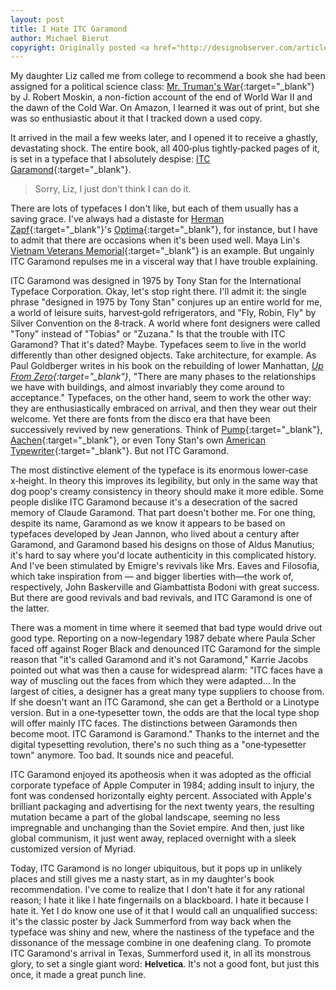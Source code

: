 ```yaml
---
layout: post
title: I Hate ITC Garamond
author: Michael Bierut
copyright: Originally posted <a href="http://designobserver.com/article.php?id=2577" target="_blank">here.</a>
---
```

My daughter Liz called me from college to recommend a book she had been assigned for a political science class: [Mr. Truman's War][1]{:target="_blank"} by J. Robert Moskin, a non-fiction account of the end of World War II and the dawn of the Cold War. On Amazon, I learned it was out of print, but she was so enthusiastic about it that I tracked down a used copy.

It arrived in the mail a few weeks later, and I opened it to receive a ghastly, devastating shock. The entire book, all 400&#8209;plus tightly&#8209;packed pages of it, is set in a typeface that I absolutely despise: [ITC Garamond][2]{:target="_blank"}.

> Sorry, Liz, I just don't think I can do it.

There are lots of typefaces I don't like, but each of them usually has a saving grace. I've always had a distaste for [Herman Zapf][3]{:target="_blank"}'s [Optima][4]{:target="_blank"}, for instance, but I have to admit that there are occasions when it's been used well. Maya Lin's [Vietnam Veterans Memorial][5]{:target="_blank"} is an example. But ungainly ITC Garamond repulses me in a visceral way that I have trouble explaining.

ITC Garamond was designed in 1975 by Tony Stan for the International Typeface Corporation. Okay, let's stop right there. I'll admit it: the single phrase "designed in 1975 by Tony Stan" conjures up an entire world for me, a world of leisure suits, harvest&#8209;gold refrigerators, and "Fly, Robin, Fly" by Silver Convention on the 8&#8209;track. A world where font designers were called "Tony" instead of "Tobias" or "Zuzana." Is that the trouble with ITC Garamond? That it's dated? Maybe. Typefaces seem to live in the world differently than other designed objects. Take architecture, for example. As Paul Goldberger writes in his book on the rebuilding of lower Manhattan, *[Up From Zero][6]{:target="_blank"}*, "There are many phases to the relationships we have with buildings, and almost invariably they come around to acceptance." Typefaces, on the other hand, seem to work the other way: they are enthusiastically embraced on arrival, and then they wear out their welcome. Yet there are fonts from the disco era that have been successively revived by new generations. Think of [Pump][7]{:target="_blank"}, [Aachen][8]{:target="_blank"}, or even Tony Stan's own [American Typewriter][9]{:target="_blank"}. But not ITC Garamond.

The most distinctive element of the typeface is its enormous lower&#8209;case x&#8209;height. In theory this improves its legibility, but only in the same way that dog poop's creamy consistency in theory should make it more edible. Some people dislike ITC Garamond because it's a desecration of the sacred memory of Claude Garamond. That part doesn't bother me. For one thing, despite its name, Garamond as we know it appears to be based on typefaces developed by Jean Jannon, who lived about a century after Garamond, and Garamond based his designs on those of Aldus Manutius; it's hard to say where you'd locate authenticity in this complicated history. And I've been stimulated by Emigre's revivals like Mrs. Eaves and Filosofia, which take inspiration from — and bigger liberties with—the work of, respectively, John Baskerville and Giambattista Bodoni with great success. But there are good revivals and bad revivals, and ITC Garamond is one of the latter. 

There was a moment in time where it seemed that bad type would drive out good type. Reporting on a now&#8209;legendary 1987 debate where Paula Scher faced off against Roger Black and denounced ITC Garamond for the simple reason that "it's called Garamond and it's not Garamond," Karrie Jacobs pointed out what was then a cause for widespread alarm: "ITC faces have a way of muscling out the faces from which they were adapted... In the largest of cities, a designer has a great many type suppliers to choose from. If she doesn't want an ITC Garamond, she can get a Berthold or a Linotype version. But in a one&#8209;typesetter town, the odds are that the local type shop will offer mainly ITC faces. The distinctions between Garamonds then become moot. ITC Garamond is Garamond." Thanks to the internet and the digital typesetting revolution, there's no such thing as a "one&#8209;typesetter town" anymore. Too bad. It sounds nice and peaceful.

ITC Garamond enjoyed its apotheosis when it was adopted as the official corporate typeface of Apple Computer in 1984; adding insult to injury, the font was condensed horizontally eighty percent. Associated with Apple's brilliant packaging and advertising for the next twenty years, the resulting mutation became a part of the global landscape, seeming no less impregnable and unchanging than the Soviet empire. And then, just like global communism, it just went away, replaced overnight with a sleek customized version of Myriad. 

Today, ITC Garamond is no longer ubiquitous, but it pops up in unlikely places and still gives me a nasty start, as in my daughter's book recommendation. I've come to realize that I don't hate it for any rational reason; I hate it like I hate fingernails on a blackboard. I hate it because I hate it. Yet I do know one use of it that I would call an unqualified success: it's the classic poster by Jack Summerford from way back when the typeface was shiny and new, where the nastiness of the typeface and the dissonance of the message combine in one deafening clang. To promote ITC Garamond's arrival in Texas, Summerford used it, in all its monstrous glory, to set a single giant word: <span style="font-family: Helvetica, Georgia, serif; font-weight: bold;">Helvetica</span>. It's not a good font, but just this once, it made a great punch line.

[comment]: <> (Helvetica in Garamond SVG)
<svg xmlns="http://www.w3.org/2000/svg" viewBox="0 0 263.85 49.2">
  <title>Helvetica</title>
  <path d="M0,48.27l0-.79a7.45,7.45,0,0,1,2.83-.86A12.8,12.8,0,0,0,6.1,46a2,2,0,0,0,1-1,6.11,6.11,0,0,0,.5-2.41L7.5,39.87l0-2.51L7.46,34.41q0-1.83.11-4.58T7.68,26.9V17.09q0-2.33.11-5T7.9,8.29A22.86,22.86,0,0,0,7.75,4.7,1.12,1.12,0,0,0,7.21,4a9.94,9.94,0,0,0-2.58-.4Q2.94,3.45,2.3,3.34a1.66,1.66,0,0,1-.18-0.65q0-.29,0-0.68Q3,1.94,3.48,1.94L6.85,2q3.59,0,7.61-.29,2-.14,6-0.25a2.82,2.82,0,0,1,.07.61,0.85,0.85,0,0,1-.16.56,0.9,0.9,0,0,1-.56.27q-4.7.4-5.54,1.17T13.39,8q0,5.81.18,12l0.14,3.37a33.47,33.47,0,0,0,4.67.36l1.44,0.07,5.28-.07,3.48,0.11,9.12-.29a11.45,11.45,0,0,0,2-.14q0.22-6.22.22-12.05a45.4,45.4,0,0,0-.25-6.62,1.23,1.23,0,0,0-.5-0.82Q39,3.77,35.46,3.3q-0.61-.07-1.15-0.18a4,4,0,0,1-.18-1.25,14.45,14.45,0,0,1,1.54-.18L38,1.81Q41.31,2,44.61,2q2.12,0,7-.36a6.76,6.76,0,0,1-.18,1.29,11.21,11.21,0,0,1-3.27.68,6.76,6.76,0,0,0-2,.4,2.43,2.43,0,0,0-.68,2q0,0.36,0,.79,0,1.29,0,1.69v4.13l0,2.58-0.07,3.34,0,6.24-0.07,5.89q0,1.76.11,5.49l0,4.85A10,10,0,0,0,46,44.5a1.32,1.32,0,0,0,.72.72l2.91,0.65a8.83,8.83,0,0,1,2.57.88,1,1,0,0,1,.41.81L52.47,48l-0.18,0a2,2,0,0,1-.47-0.07,45.53,45.53,0,0,0-8.22-.72q-3.37,0-4.79.11t-5.9.79a5,5,0,0,1-.07-0.68,4.34,4.34,0,0,1,.07-0.68,9.24,9.24,0,0,1,3.52-.9,4.72,4.72,0,0,0,2.84-1.15,2.5,2.5,0,0,0,.68-1.9l0-5.17Q40,35.31,40,35.1q0-3.05-.11-8.9a0.75,0.75,0,0,0-.39-0.61q-1-.32-9.55.14-1.72.11-2.58,0.11t-3.61-.09Q21,25.66,18.7,25.66q-1.26,0-2.12,0l-1.83,0a1.53,1.53,0,0,0-1.13.32,1.74,1.74,0,0,0-.31,1.18l0,2.51q0,0.61-.18,6.78,0,1.26,0,2.08a37.27,37.27,0,0,0,.36,6.53,1.58,1.58,0,0,0,.65,1,14.59,14.59,0,0,0,2.8.75,19.35,19.35,0,0,1,2.51.68L19.67,48a0.34,0.34,0,0,1-.14.29,0.93,0.93,0,0,1-.61.18l-0.68,0-1.54-.05q-1.83,0-4.56-.25Q10.37,48,9,48q-2.3,0-7.36.25Q0.68,48.27,0,48.27Z"/>
  <path d="M82.9,28.75l-14.39.1H65.78q-1.65,0-3.37.15a6.31,6.31,0,0,0-.32,1.47l0,0.36v0.36l0,1.76a14,14,0,0,0,1.38,5.37,10.66,10.66,0,0,0,3.95,4.84,12.16,12.16,0,0,0,6.41,1.78,13.19,13.19,0,0,0,3.27-.5,16.56,16.56,0,0,0,3.45-1.83l2.58-2.12,0.22,1.44a4.35,4.35,0,0,1,0,.54A15.75,15.75,0,0,1,79.21,46a19.52,19.52,0,0,1-5,2.26,17.56,17.56,0,0,1-4,.32,12.87,12.87,0,0,1-5-1,12.23,12.23,0,0,1-5.76-5.08A16.21,16.21,0,0,1,57.28,34,18.19,18.19,0,0,1,57.87,30,21.32,21.32,0,0,1,60,24.69a10.34,10.34,0,0,1,2.55-3.12,16.85,16.85,0,0,1,3.77-2.4,14,14,0,0,1,5.42-1,10.64,10.64,0,0,1,9.74,5.38,9.75,9.75,0,0,1,1.42,4.67v0.5Zm-20-1.29h1.69q1.83,0,10.91-.57a4.54,4.54,0,0,0,1.76-.29,1.91,1.91,0,0,0,.65-1.22,5.73,5.73,0,0,0-.72-2.53A5,5,0,0,0,75,20.65a7.43,7.43,0,0,0-3.46-.77A8.14,8.14,0,0,0,64.82,23,7.22,7.22,0,0,0,62.88,27.46Z"/>
  <path d="M87,3.23V2.44l2.23-.68Q91,1.19,94.52,0h1.7V2q0,29.49-.18,35.16-0.11,3.34-.11,3.56,0,4,.32,4.49,0.43,0.65,2.64.9a9.14,9.14,0,0,1,2.6.5,0.51,0.51,0,0,1,.29.5,0.77,0.77,0,0,1-.16.56,0.84,0.84,0,0,1-.59.16l-3.77-.12-4.7-.16-6,.29a1.15,1.15,0,0,1-.86-0.22,0.64,0.64,0,0,1-.22-0.52,0.61,0.61,0,0,1,.23-0.53A13.12,13.12,0,0,1,88.27,46,9.38,9.38,0,0,0,91,45.31a1.81,1.81,0,0,0,.45-1.2q0.14-1.29.14-7.29l0-8.25L91.62,20l0-8.54,0.11-4.2a3.21,3.21,0,0,0-.39-1.81,4,4,0,0,0-1.69-1.09Q87.68,3.59,87,3.23Z"/>
  <path d="M101.53,19.17q4,0,7,.29,2.12,0,3.09-.07l0.86,0,4,0q0.82,0.14,1.33.18a0.79,0.79,0,0,1,.39.39,1.58,1.58,0,0,1-.22.75,5.58,5.58,0,0,1-1.26.21,26.43,26.43,0,0,0-4.52.81,0.48,0.48,0,0,0-.25.35,2.92,2.92,0,0,0,.36,1.1l0.32,0.86,3.6,8.62q2.41,5.93,4.46,10,1.4-2.66,2.58-5.5t3.47-8.95A33.53,33.53,0,0,0,127.94,24a4.19,4.19,0,0,0,.11-0.86,1.47,1.47,0,0,0-.48-0.95,3.52,3.52,0,0,0-1.63-.84l-3.27-.54a1.76,1.76,0,0,1-.47-0.4V20.1a4,4,0,0,1,0-.47,11.39,11.39,0,0,1,1.26-.11l4.23,0q0.43,0,2-.11,5.71,0,6.85.11a0.79,0.79,0,0,1,.4.43,1.53,1.53,0,0,1-.22.72L135.7,21l-0.68.07q-3.08.29-3.8,0.86-0.54.39-1.69,3.67-0.54,1.62-1.58,4.1l-1.86,4.53-0.86,2.12L119.67,49.2h-1.1a19,19,0,0,0-.79-1.8l-2.73-5.79-6.42-15.06a29.91,29.91,0,0,0-2.33-4.74,22.67,22.67,0,0,0-4.59-1.51,2.75,2.75,0,0,1-.22-0.83Z"/>
  <path d="M163.4,28.75l-14.39.1h-2.73q-1.65,0-3.37.15a6.31,6.31,0,0,0-.32,1.47l0,0.36v0.36l0,1.76A14,14,0,0,0,144,38.31a10.66,10.66,0,0,0,3.95,4.84,12.16,12.16,0,0,0,6.41,1.78,13.18,13.18,0,0,0,3.27-.5A16.53,16.53,0,0,0,161,42.6l2.58-2.12,0.22,1.44a4.45,4.45,0,0,1,0,.54A15.75,15.75,0,0,1,159.71,46a19.52,19.52,0,0,1-5,2.26,17.55,17.55,0,0,1-4,.32,12.87,12.87,0,0,1-5-1,12.24,12.24,0,0,1-5.76-5.08,16.21,16.21,0,0,1-2.1-8.49,18.23,18.23,0,0,1,.59-4.06,21.3,21.3,0,0,1,2.14-5.28,10.33,10.33,0,0,1,2.55-3.12,16.84,16.84,0,0,1,3.77-2.4,14,14,0,0,1,5.42-1A10.64,10.64,0,0,1,162,23.58a9.74,9.74,0,0,1,1.42,4.67v0.5Zm-20-1.29h1.69q1.83,0,10.91-.57a4.55,4.55,0,0,0,1.76-.29,1.91,1.91,0,0,0,.65-1.22,5.73,5.73,0,0,0-.72-2.53,5,5,0,0,0-2.21-2.19,7.43,7.43,0,0,0-3.46-.77A8.14,8.14,0,0,0,145.31,23,7.22,7.22,0,0,0,143.38,27.46Z"/>
  <path d="M175.85,12.24l1.11,0,0.14,3.41L177,20.1l0.86,0q0.93,0,3.55-.14,1.69-.11,3.23-0.11l2.15,0q0.07,0.72.07,1.15a7.91,7.91,0,0,1-.22,1.47h-0.61l-5.56.18-2.76.07-0.65.07a6.81,6.81,0,0,0-.29,2.08l0.11,5.38-0.07,9.47q0,3.73,1,5a3.26,3.26,0,0,0,2.8,1.26,19.93,19.93,0,0,0,3.52-.57,6.3,6.3,0,0,0,2.12-1.18h0.32a0.68,0.68,0,0,1,.72.72l0,0.25a9.32,9.32,0,0,1-3.54,2.46,15,15,0,0,1-5.29.77,6.53,6.53,0,0,1-3.86-1.08,4.77,4.77,0,0,1-2-2.55,29.14,29.14,0,0,1-.43-6.42l0.14-8.08,0-3.88V25q0-1-.07-2l-0.61,0-2.94.11-0.29,0a0.85,0.85,0,0,1-.59-0.18,0.56,0.56,0,0,1-.2-0.43,1,1,0,0,1,.27-0.7A6.64,6.64,0,0,1,169.5,21a8.45,8.45,0,0,0,2.17-1.49,11.8,11.8,0,0,0,2.1-2.42A21.23,21.23,0,0,0,175,14.32Q175.57,12.85,175.85,12.24Z"/>
  <path d="M189.1,22.22l0-1.06q2.33-.68,2.51-0.79a11.75,11.75,0,0,0,2.71-1.76,12.2,12.2,0,0,0,2.39-2.67,4.45,4.45,0,0,1,.68-0.07l0.43,0q0.14,1.72.14,2.51,0,0.18-.07,1.62v1.9l0,10.34-0.11,10.95a2.68,2.68,0,0,0,.43,1.85A7,7,0,0,0,201,46.22a21.94,21.94,0,0,1,2.15.68,1.12,1.12,0,0,1,.11.43,1.18,1.18,0,0,1-.18.54q-1.4,0-3.59-.18-3-.25-3.95-0.25l-5.74.18a19.22,19.22,0,0,0-2.08.18,2.48,2.48,0,0,1-.57-0.11,0.78,0.78,0,0,1-.18-0.43,0.9,0.9,0,0,1,.68-0.79q0.14-.07,3.66-0.82a2.33,2.33,0,0,0,1.51-.72,3.8,3.8,0,0,0,.61-2.4q0.07-2.76.07-15.12a12.67,12.67,0,0,0-.21-3.08,2.73,2.73,0,0,0-1-1A10.45,10.45,0,0,0,189.1,22.22Z"/>
  <path id="svg__dot" d="M192.11,3.59a2.72,2.72,0,0,1,.92-2,3.1,3.1,0,0,1,2.21-.86,3.26,3.26,0,0,1,2.33,1,2.87,2.87,0,0,1,1,2.08,2.93,2.93,0,0,1-1,2.1,3.23,3.23,0,0,1-2.33,1,3,3,0,0,1-2.23-.9A3.16,3.16,0,0,1,192.11,3.59Z"/>
  <path d="M232.52,41.13l0,2.33A17.27,17.27,0,0,1,227,47.62a16,16,0,0,1-6.42,1.18,13,13,0,0,1-7.25-2.1,13.55,13.55,0,0,1-5-5.94,18.15,18.15,0,0,1-1.74-7.54,15,15,0,0,1,2.1-7.66,13.52,13.52,0,0,1,5.56-5.38,19,19,0,0,1,8.7-1.78q5,0,7.64,1.72a3,3,0,0,1,1.47,2.58,2.58,2.58,0,0,1-.75,1.9,2.62,2.62,0,0,1-1.94.75q-1.8,0-3.95-2.23a9.11,9.11,0,0,0-2.4-1.88,5.46,5.46,0,0,0-2.4-.52,6.56,6.56,0,0,0-5.31,2.62,14.66,14.66,0,0,0-2.94,9.37q0,5.81,3,9.26a9.1,9.1,0,0,0,7,3.45,12.7,12.7,0,0,0,5-.92A20.76,20.76,0,0,0,232.52,41.13Z"/>
  <path d="M263.64,42.82a1.9,1.9,0,0,1,.21.68,4.62,4.62,0,0,1-.86,1.9A7.72,7.72,0,0,1,260.52,48a4.46,4.46,0,0,1-2.37.54A4.71,4.71,0,0,1,254.27,47a6.72,6.72,0,0,1-1.11-3.34l-4,2.8A16.54,16.54,0,0,1,245.91,48a17.33,17.33,0,0,1-4.31.47,3.83,3.83,0,0,1-2.89-1.09,3.88,3.88,0,0,1-1.06-2.82q0-2.48,3-5.92A22.28,22.28,0,0,1,249,33q3.67-1.54,4.5-2,0.07-1.18.07-2.58,0-4.56-1.28-6.17a4.39,4.39,0,0,0-3.65-1.61,6.85,6.85,0,0,0-4.64,1.94q-1.33,1.22-2,4.59a7.61,7.61,0,0,1-.83,2,5,5,0,0,1-2.48,1,2.39,2.39,0,0,1-1.44-.47,0.71,0.71,0,0,1-.36-0.57q0-.93,2-4.22a13.18,13.18,0,0,1,5-4.92,11.55,11.55,0,0,1,5.29-1.63,14.15,14.15,0,0,1,4.59.56,6.65,6.65,0,0,1,4.06,5q0.14,0.79.14,5.63l-0.11,5.71,0,4.16q0,0.83,0,1.4,0,1,0,1.54a2.65,2.65,0,0,0,.68,1.9,2.15,2.15,0,0,0,1.62.72,2.81,2.81,0,0,0,2.33-1.36l0.43-.57A3.38,3.38,0,0,1,263.64,42.82Zm-10.52-1q0.25-4.56.25-6.42,0-1-.11-2.62a24.75,24.75,0,0,0-5.11,2.62,15.14,15.14,0,0,0-4.29,4.06,5.52,5.52,0,0,0-1.15,3.12,3.13,3.13,0,0,0,1,2.33,3.29,3.29,0,0,0,2.39.93,6.31,6.31,0,0,0,2.7-.79A18,18,0,0,0,253.12,41.77Z"/>
</svg>



[1]: http://www.amazon.com/exec/obidos/ASIN/0517304295
[2]: http://www.itcfonts.com/fonts/detail.asp?nCo=AFMT&PID=ITC6214
[3]: http://www.identifont.com/show?14C
[4]: http://www.identifont.com/show?T9
[5]: http://www.nps.gov/vive/memorial/wall.htm
[6]: http://www.amazon.com/exec/obidos/ASIN/1400060176/
[7]: http://corporate.gettyimages.com/marketing/Taxi03Gallery/en-us/index.html
[8]: http://corporate.gettyimages.com/marketing/taxi/Taxi02Gallery/en-us/index.html
[9]: http://designobserver.com/entry.html?entry=1637